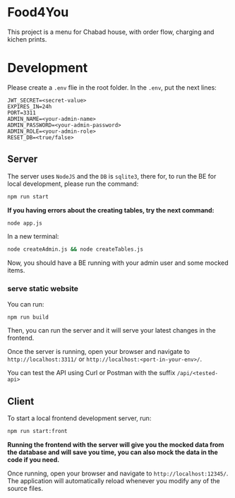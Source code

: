 # Food4You

This project is a menu for Chabad house, with order flow, charging and kichen prints.

# Development

Please create a `.env` flie in the root folder.
In the `.env`, put the next lines:

```
JWT_SECRET=<secret-value>
EXPIRES_IN=24h
PORT=3311
ADMIN_NAME=<your-admin-name>
ADMIN_PASSWORD=<your-admin-password>
ADMIN_ROLE=<your-admin-role>
RESET_DB=<true/false>
```

## Server

The server uses `NodeJS` and the `DB` is `sqlite3`, there for, to run the BE for local development, please run the command:

```bash
npm run start
```

**If you having errors about the creating tables, try the next command:**

```bash
node app.js
```

In a new terminal:

```bash
node createAdmin.js && node createTables.js
```

Now, you should have a BE running with your admin user and some mocked items.

### serve static website

You can run:

```bash
npm run build
```

Then, you can run the server and it will serve your latest changes in the frontend.

Once the server is running, open your browser and navigate to `http://localhost:3311/` or `http://localhost:<port-in-your-env>/`.

You can test the API using Curl or Postman with the suffix `/api/<tested-api>`

## Client

To start a local frontend development server, run:

```bash
npm run start:front
```

**Running the frontend with the server will give you the mocked data from the database and will save you time, you can also mock the data in the code if you need.**

Once running, open your browser and navigate to `http://localhost:12345/`. The application will automatically reload whenever you modify any of the source files.
